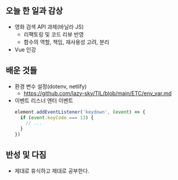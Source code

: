 ## 오늘 한 일과 감상
- 영화 검색 API 과제(바닐라 JS)
  - 리팩토링 및 코드 리뷰 반영
  - 함수의 역할, 책임, 재사용성 고려, 분리
- Vue 인강

## 배운 것들
- 환경 변수 설정(dotenv, netlify)
  - https://github.com/lazy-sky/TIL/blob/main/ETC/env_var.md
- 이벤트 리스너 엔터 이벤트
    ```jsx
    element.addEventListener('keydown', (event) => {
      if (event.keyCode === 13) {
        // ...
      }
    })
    ```

## 반성 및 다짐

- 제대로 휴식하고 제대로 공부한다.
